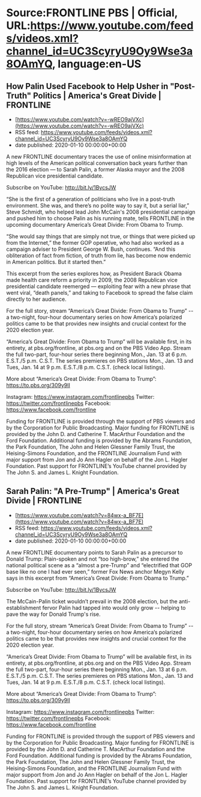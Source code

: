 # Source:FRONTLINE PBS | Official, URL:https://www.youtube.com/feeds/videos.xml?channel_id=UC3ScyryU9Oy9Wse3a8OAmYQ, language:en-US

## How Palin Used Facebook to Help Usher in "Post-Truth" Politics | America's Great Divide | FRONTLINE
 - [https://www.youtube.com/watch?v=-wREO9ajVXc](https://www.youtube.com/watch?v=-wREO9ajVXc)
 - RSS feed: https://www.youtube.com/feeds/videos.xml?channel_id=UC3ScyryU9Oy9Wse3a8OAmYQ
 - date published: 2020-01-10 00:00:00+00:00

A new FRONTLINE documentary traces the use of online misinformation at high levels of the American political conversation back years further than the 2016 election — to Sarah Palin, a former Alaska mayor and the 2008 Republican vice presidential candidate.

Subscribe on YouTube: http://bit.ly/1BycsJW

“She is the first of a generation of politicians who live in a post-truth environment. She was, and there’s no polite way to say it, but a serial liar,” Steve Schmidt, who helped lead John McCain's 2008 presidential campaign and pushed him to choose Palin as his running mate, tells FRONTLINE in the upcoming documentary America’s Great Divide: From Obama to Trump.

“She would say things that are simply not true, or things that were picked up from the Internet,” the former GOP operative, who had also worked as a campaign adviser to President George W. Bush, continues. “And this obliteration of fact from fiction, of truth from lie, has become now endemic in American politics. But it started then.”

This excerpt from the series explores how, as President Barack Obama made health care reform a priority in 2009, the 2008 Republican vice presidential candidate reemerged — exploiting fear with a new phrase that went viral, “death panels,” and taking to Facebook to spread the false claim directly to her audience.

For the full story, stream “America’s Great Divide: From Obama to Trump” -- a two-night, four-hour documentary series on how America’s polarized politics came to be that provides new insights and crucial context for the 2020 election year.

“America’s Great Divide: From Obama to Trump” will be available first, in its entirety, at pbs.org/frontline, at pbs.org and on the PBS Video App. Stream the full two-part, four-hour series there beginning Mon., Jan. 13 at 6 p.m. E.S.T./5 p.m. C.S.T. The series premieres on PBS stations Mon., Jan. 13 and Tues, Jan. 14 at 9 p.m. E.S.T./8 p.m. C.S.T. (check local listings).

More about “America’s Great Divide: From Obama to Trump”: https://to.pbs.org/309y9lI

Instagram: https://www.instagram.com/frontlinepbs 
Twitter: https://twitter.com/frontlinepbs 
Facebook: https://www.facebook.com/frontline 

Funding for FRONTLINE is provided through the support of PBS viewers and by the Corporation for Public Broadcasting. Major funding for FRONTLINE is provided by the John D. and Catherine T. MacArthur Foundation and the Ford Foundation. Additional funding is provided by the Abrams Foundation, the Park Foundation, The John and Helen Glessner Family Trust, the Heising-Simons Foundation, and the FRONTLINE Journalism Fund with major support from Jon and Jo Ann Hagler on behalf of the Jon L. Hagler Foundation. Past support for FRONTLINE’s YouTube channel provided by The John S. and James L. Knight Foundation.

## Sarah Palin: "A Pre-Trump" | America's Great Divide | FRONTLINE
 - [https://www.youtube.com/watch?v=84wx-a_BF7E](https://www.youtube.com/watch?v=84wx-a_BF7E)
 - RSS feed: https://www.youtube.com/feeds/videos.xml?channel_id=UC3ScyryU9Oy9Wse3a8OAmYQ
 - date published: 2020-01-10 00:00:00+00:00

A new FRONTLINE documentary points to Sarah Palin as a precursor to Donald Trump: Plain-spoken and not “too high-brow,” she entered the national political scene as a “almost a pre-Trump” and “electrified that GOP base like no one I had ever seen,” former Fox News anchor Megyn Kelly says in this excerpt from “America’s Great Divide: From Obama to Trump.”

Subscribe on YouTube: http://bit.ly/1BycsJW
 
The McCain-Palin ticket wouldn’t prevail in the 2008 election, but the anti-establishment fervor Palin had tapped into would only grow -- helping to pave the way for Donald Trump's rise.

For the full story, stream “America’s Great Divide: From Obama to Trump” -- a two-night, four-hour documentary series on how America’s polarized politics came to be that provides new insights and crucial context for the 2020 election year.

“America’s Great Divide: From Obama to Trump” will be available first, in its entirety, at pbs.org/frontline, at pbs.org and on the PBS Video App. Stream the full two-part, four-hour series there beginning Mon., Jan. 13 at 6 p.m. E.S.T./5 p.m. C.S.T. The series premieres on PBS stations Mon., Jan. 13 and Tues, Jan. 14 at 9 p.m. E.S.T./8 p.m. C.S.T. (check local listings).

More about “America’s Great Divide: From Obama to Trump”: https://to.pbs.org/309y9lI

Instagram: https://www.instagram.com/frontlinepbs 
Twitter: https://twitter.com/frontlinepbs 
Facebook: https://www.facebook.com/frontline 

Funding for FRONTLINE is provided through the support of PBS viewers and by the Corporation for Public Broadcasting. Major funding for FRONTLINE is provided by the John D. and Catherine T. MacArthur Foundation and the Ford Foundation. Additional funding is provided by the Abrams Foundation, the Park Foundation, The John and Helen Glessner Family Trust, the Heising-Simons Foundation, and the FRONTLINE Journalism Fund with major support from Jon and Jo Ann Hagler on behalf of the Jon L. Hagler Foundation. Past support for FRONTLINE’s YouTube channel provided by The John S. and James L. Knight Foundation.

